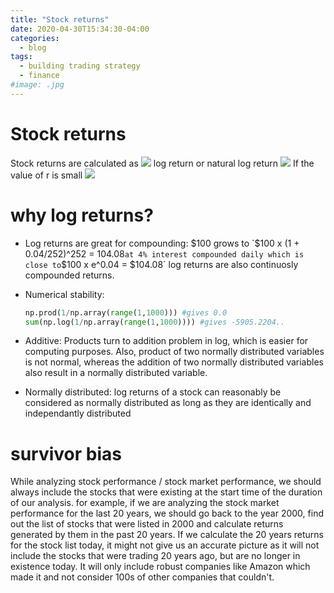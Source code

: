 ```yaml
---
title: "Stock returns"
date: 2020-04-30T15:34:30-04:00
categories:
  - blog
tags:
  - building trading strategy
  - finance
#image: .jpg
---
```


# Stock returns
Stock returns are calculated as <img src = "https://latex.codecogs.com/svg.latex? r = \frac{P_t - P_{t-1}}{P_{t-1}}"> 
log return or natural log return <img src = "https://latex.codecogs.com/svg.latex? R = \ln\frac{P_t}{P_{t-1}}"> 
If the value of r is small <img src = "https://latex.codecogs.com/svg.latex? |r| << 1, \ln(r+1) ~ r">  

# why log returns?
* Log returns are great for compounding:
$100 grows to `$100 x (1 + 0.04/252)^252 = 104.08` at 4% interest compounded daily
which is close to `$100 x e^0.04 = $104.08`
log returns are also continuosly compounded returns.


* Numerical stability:

    ```python
    np.prod(1/np.array(range(1,1000))) #gives 0.0
    sum(np.log(1/np.array(range(1,1000)))) #gives -5905.2204..
    ```



* Additive:
Products turn to addition problem in log, which is easier for computing purposes. Also, product of two normally distributed variables is not normal, whereas the addition of two normally distributed variables also result in a normally distributed variable.


* Normally distributed:
log returns of a stock can reasonably be considered as normally distributed as long as they are identically and independantly distributed

# survivor bias

While analyzing stock performance / stock market performance, we should always include the stocks that were existing at the start time of the duration of our analysis. for example, if we are analyzing the stock market performance for the last 20 years, we should go back to the year 2000, find out the list of stocks that were listed in 2000 and calculate returns generated by them in the past 20 years. If we calculate the 20 years returns for the stock list today, it might not give us an accurate picture as it will not include the stocks that were trading 20 years ago, but are no longer in existence today. It will only include robust companies like Amazon which made it and not consider 100s of other companies that couldn't. 



